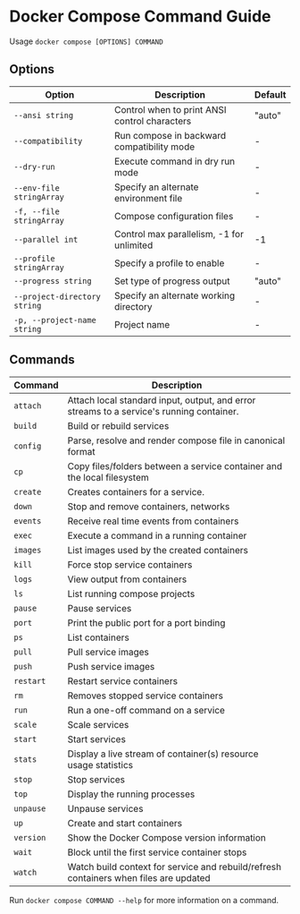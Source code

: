 
# Docker Compose Command Guide

Usage `docker compose [OPTIONS] COMMAND`

## Options

|Option|Description|Default|
|---|---|---|
|`--ansi string`|Control when to print ANSI control characters|"auto"|
|`--compatibility`|Run compose in backward compatibility mode|-|
|`--dry-run`|Execute command in dry run mode|-|
|`--env-file stringArray`|Specify an alternate environment file|-|
|`-f, --file stringArray`|Compose configuration files|-|
|`--parallel int`|Control max parallelism, -1 for unlimited|-1|
|`--profile stringArray`|Specify a profile to enable|-|
|`--progress string`|Set type of progress output|"auto"|
|`--project-directory string`|Specify an alternate working directory|-|
|`-p, --project-name string`|Project name|-|

## Commands

|Command|Description|
|---|---|
|`attach`|Attach local standard input, output, and error streams to a service's running container.|
|`build`|Build or rebuild services|
|`config`|Parse, resolve and render compose file in canonical format|
|`cp`|Copy files/folders between a service container and the local filesystem|
|`create`|Creates containers for a service.|
|`down`|Stop and remove containers, networks|
|`events`|Receive real time events from containers|
|`exec`|Execute a command in a running container|
|`images`|List images used by the created containers|
|`kill`|Force stop service containers|
|`logs`|View output from containers|
|`ls`|List running compose projects|
|`pause`|Pause services|
|`port`|Print the public port for a port binding|
|`ps`|List containers|
|`pull`|Pull service images|
|`push`|Push service images|
|`restart`|Restart service containers|
|`rm`|Removes stopped service containers|
|`run`|Run a one-off command on a service|
|`scale`|Scale services|
|`start`|Start services|
|`stats`|Display a live stream of container(s) resource usage statistics|
|`stop`|Stop services|
|`top`|Display the running processes|
|`unpause`|Unpause services|
|`up`|Create and start containers|
|`version`|Show the Docker Compose version information|
|`wait`|Block until the first service container stops|
|`watch`|Watch build context for service and rebuild/refresh containers when files are updated|

Run `docker compose COMMAND --help` for more information on a command.

